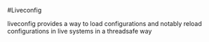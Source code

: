 #Liveconfig

liveconfig provides a way to load configurations and notably reload configurations
in live systems in a threadsafe way
